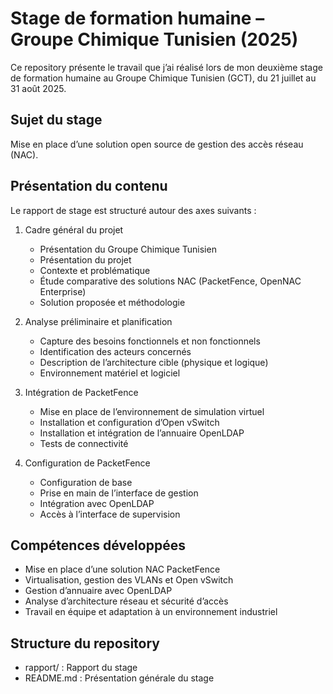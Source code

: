 # Stage de formation humaine – Groupe Chimique Tunisien (2025)

Ce repository présente le travail que j’ai réalisé lors de mon deuxième stage de formation humaine au Groupe Chimique Tunisien (GCT), du 21 juillet au 31 août 2025.

## Sujet du stage
Mise en place d’une solution open source de gestion des accès réseau (NAC).

## Présentation du contenu
Le rapport de stage est structuré autour des axes suivants :

1. Cadre général du projet
   - Présentation du Groupe Chimique Tunisien
   - Présentation du projet
   - Contexte et problématique
   - Étude comparative des solutions NAC (PacketFence, OpenNAC Enterprise)
   - Solution proposée et méthodologie

2. Analyse préliminaire et planification
   - Capture des besoins fonctionnels et non fonctionnels
   - Identification des acteurs concernés
   - Description de l’architecture cible (physique et logique)
   - Environnement matériel et logiciel

3. Intégration de PacketFence
   - Mise en place de l’environnement de simulation virtuel
   - Installation et configuration d’Open vSwitch
   - Installation et intégration de l’annuaire OpenLDAP
   - Tests de connectivité

4. Configuration de PacketFence
   - Configuration de base
   - Prise en main de l’interface de gestion
   - Intégration avec OpenLDAP
   - Accès à l’interface de supervision

## Compétences développées
- Mise en place d’une solution NAC PacketFence
- Virtualisation, gestion des VLANs et Open vSwitch
- Gestion d’annuaire avec OpenLDAP
- Analyse d’architecture réseau et sécurité d’accès
- Travail en équipe et adaptation à un environnement industriel

## Structure du repository
- rapport/ : Rapport du stage
- README.md : Présentation générale du stage

